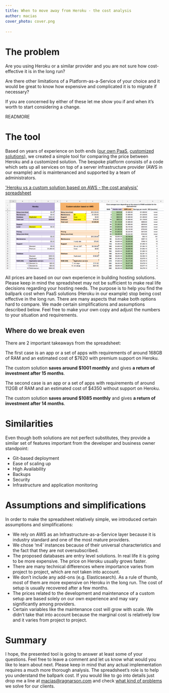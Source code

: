 ```yaml
---
title: When to move away from Heroku - the cost analysis
author: macias
cover_photo: cover.png

---
```

# The problem

Are you using Heroku or a similar provider and you are not sure how cost-effective it is in the long run?

Are there other limitations of a Platform-as-a-Service of your choice and it would be great to know how expensive and complicated it is to migrate if necessary?

If you are concerned by either of these let me show you if and when it’s worth to start considering a change.

READMORE

# The tool

Based on years of experience on both ends ([our own PaaS](https://shellycloud.com/), [customized solutions](https://ragnarson.com/services/infrastructure-and-devops/?utm_source=blog&utm_medium=blogpost&utm_campaign=heroku-cost)), we created a simple tool for comparing the price between Heroku and a customized solution. The bespoke platform consists of a code which sets up all services on top of a server infrastructure provider (AWS in our example) and is maintenanced and supported by a team of administrators.

['Heroku vs a custom solution based on AWS - the cost analysis' spreadsheet](https://goo.gl/6rZDkU)

[![Heroku vs a custom solution based on AWS](2017-07-10-when-to-move-away-from-heroku-the-cost-analysis/screenshot.png)](https://goo.gl/6rZDkU)

All prices are based on our own experience in building hosting solutions. Please keep in mind the spreadsheet may not be sufficient to make real life decisions regarding your hosting needs. The purpose is to help you find the ballpark cost when PaaS solutions (Heroku in our example) stop being cost effective in the long run. There are many aspects that make both options hard to compare. We made certain simplifications and assumptions described below. Feel free to make your own copy and adjust the numbers to your situation and requirements.

## Where do we break even

There are 2 important takeaways from the spreadsheet:
 
The first case is an app or a set of apps with requirements of around 168GB of RAM and an estimated cost of $7620 with premium support on Heroku.
 
The custom solution **saves around $1001 monthly** and gives **a return of investment after 15 months**.
 
The second case is an app or a set of apps with requirements of around 112GB of RAM and an estimated cost of $4350 without support on Heroku.
 
The custom solution **saves around $1085 monthly** and gives **a return of investment after 14 months**.

# Similarities

Even though both solutions are not perfect substitutes, they provide a similar set of features important from the developer and business owner standpoint:

* Git-based deployment
* Ease of scaling up
* High Availability
* Backups
* Security
* Infrastructure and application monitoring

# Assumptions and simplifications

In order to make the spreadsheet relatively simple, we introduced certain assumptions and simplifications:

* We rely on AWS as an Infrastructure-as-a-Service layer because it is industry standard and one of the most mature providers.
* We chose ‘m4’ instances because of their universal characteristics and the fact that they are not oversubscribed.
* The proposed databases are entry level solutions. In real life it is going to be more expensive. The price on Heroku usually grows faster.
* There are many technical differences where importance varies from project to project, which are not taken into account.
* We don’t include any add-ons (e.g. Elasticsearch). As a rule of thumb, most of them are more expensive on Heroku in the long run. The cost of setup is usually recovered after a few months.
* The prices related to the development and maintenance of a custom setup are based solely on our own experience and may vary significantly among providers.
* Certain variables like the maintenance cost will grow with scale. We didn’t take that into account because the marginal cost is relatively low and it varies from project to project.

# Summary

I hope, the presented tool is going to answer at least some of your questions. Feel free to leave a comment and let us know what would you like to learn about next. Please keep in mind that any actual implementation requires a much more thorough analysis. The spreadsheet’s role is to help you understand the ballpark cost. If you would like to go into details just drop me a line at [macias@ragnarson.com](mailto:macias@ragnarson.com) and check [what kind of problems](https://ragnarson.com/services/infrastructure-and-devops/?utm_source=blog&utm_medium=blogpost&utm_campaign=heroku-cost) we solve for our clients.
